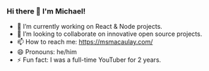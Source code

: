 ### Hi there 👋 I'm Michael!

- 🔭 I’m currently working on React & Node projects.
- 👯 I’m looking to collaborate on innovative open source projects.
- 📫 How to reach me: https://msmacaulay.com/
- 😄 Pronouns: he/him
- ⚡ Fun fact: I was a full-time YouTuber for 2 years. 

<!--
**MichaelMacaulay/MichaelMacaulay** is a ✨ _special_ ✨ repository because its `README.md` (this file) appears on your GitHub profile.

Here are some ideas to get you started:


-->
